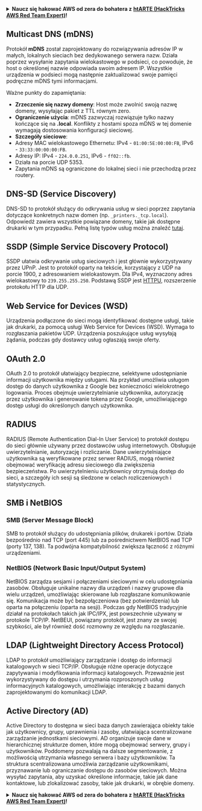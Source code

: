 <details>

<summary><strong>Naucz się hakować AWS od zera do bohatera z</strong> <a href="https://training.hacktricks.xyz/courses/arte"><strong>htARTE (HackTricks AWS Red Team Expert)</strong></a><strong>!</strong></summary>

Inne sposoby wsparcia HackTricks:

* Jeśli chcesz zobaczyć swoją **firmę reklamowaną w HackTricks** lub **pobrać HackTricks w formacie PDF**, sprawdź [**PLAN SUBSKRYPCJI**](https://github.com/sponsors/carlospolop)!
* Zdobądź [**oficjalne gadżety PEASS & HackTricks**](https://peass.creator-spring.com)
* Odkryj [**Rodzinę PEASS**](https://opensea.io/collection/the-peass-family), naszą kolekcję ekskluzywnych [**NFT**](https://opensea.io/collection/the-peass-family)
* **Dołącz do** 💬 [**grupy Discord**](https://discord.gg/hRep4RUj7f) lub [**grupy telegramowej**](https://t.me/peass) lub **śledź** nas na **Twitterze** 🐦 [**@hacktricks_live**](https://twitter.com/hacktricks_live)**.**
* **Podziel się swoimi sztuczkami hakerskimi, przesyłając PR-y do** [**HackTricks**](https://github.com/carlospolop/hacktricks) i [**HackTricks Cloud**](https://github.com/carlospolop/hacktricks-cloud) github repos.

</details>


## Multicast DNS (mDNS)

Protokół **mDNS** został zaprojektowany do rozwiązywania adresów IP w małych, lokalnych sieciach bez dedykowanego serwera nazw. Działa poprzez wysyłanie zapytania wielokastowego w podsieci, co powoduje, że host o określonej nazwie odpowiada swoim adresem IP. Wszystkie urządzenia w podsieci mogą następnie zaktualizować swoje pamięci podręczne mDNS tymi informacjami.

Ważne punkty do zapamiętania:
- **Zrzeczenie się nazwy domeny**: Host może zwolnić swoją nazwę domeny, wysyłając pakiet z TTL równym zero.
- **Ograniczenie użycia**: mDNS zazwyczaj rozwiązuje tylko nazwy kończące się na **.local**. Konflikty z hostami spoza mDNS w tej domenie wymagają dostosowania konfiguracji sieciowej.
- **Szczegóły sieciowe**:
- Adresy MAC wielokastowego Ethernetu: IPv4 - `01:00:5E:00:00:FB`, IPv6 - `33:33:00:00:00:FB`.
- Adresy IP: IPv4 - `224.0.0.251`, IPv6 - `ff02::fb`.
- Działa na porcie UDP 5353.
- Zapytania mDNS są ograniczone do lokalnej sieci i nie przechodzą przez routery.

## DNS-SD (Service Discovery)

DNS-SD to protokół służący do odkrywania usług w sieci poprzez zapytania dotyczące konkretnych nazw domen (np. `_printers._tcp.local`). Odpowiedź zawiera wszystkie powiązane domeny, takie jak dostępne drukarki w tym przypadku. Pełną listę typów usług można znaleźć [tutaj](http://www.dns-sd.org/ServiceTypes.html).

## SSDP (Simple Service Discovery Protocol)

SSDP ułatwia odkrywanie usług sieciowych i jest głównie wykorzystywany przez UPnP. Jest to protokół oparty na tekście, korzystający z UDP na porcie 1900, z adresowaniem wielokastowym. Dla IPv4, wyznaczony adres wielokastowy to `239.255.255.250`. Podstawą SSDP jest [HTTPU](https://en.wikipedia.org/wiki/HTTPU), rozszerzenie protokołu HTTP dla UDP.


## Web Service for Devices (WSD)
Urządzenia podłączone do sieci mogą identyfikować dostępne usługi, takie jak drukarki, za pomocą usługi Web Service for Devices (WSD). Wymaga to rozgłaszania pakietów UDP. Urządzenia poszukujące usług wysyłają żądania, podczas gdy dostawcy usług ogłaszają swoje oferty.

## OAuth 2.0
OAuth 2.0 to protokół ułatwiający bezpieczne, selektywne udostępnianie informacji użytkownika między usługami. Na przykład umożliwia usługom dostęp do danych użytkownika z Google bez konieczności wielokrotnego logowania. Proces obejmuje uwierzytelnianie użytkownika, autoryzację przez użytkownika i generowanie tokena przez Google, umożliwiającego dostęp usługi do określonych danych użytkownika.

## RADIUS
RADIUS (Remote Authentication Dial-In User Service) to protokół dostępu do sieci głównie używany przez dostawców usług internetowych. Obsługuje uwierzytelnianie, autoryzację i rozliczanie. Dane uwierzytelniające użytkownika są weryfikowane przez serwer RADIUS, mogą również obejmować weryfikację adresu sieciowego dla zwiększenia bezpieczeństwa. Po uwierzytelnieniu użytkownicy otrzymują dostęp do sieci, a szczegóły ich sesji są śledzone w celach rozliczeniowych i statystycznych.

## SMB i NetBIOS

### SMB (Server Message Block)
SMB to protokół służący do udostępniania plików, drukarek i portów. Działa bezpośrednio nad TCP (port 445) lub za pośrednictwem NetBIOS nad TCP (porty 137, 138). Ta podwójna kompatybilność zwiększa łączność z różnymi urządzeniami.

### NetBIOS (Network Basic Input/Output System)
NetBIOS zarządza sesjami i połączeniami sieciowymi w celu udostępniania zasobów. Obsługuje unikalne nazwy dla urządzeń i nazwy grupowe dla wielu urządzeń, umożliwiając skierowane lub rozgłaszane komunikowanie się. Komunikacja może być bezpołączeniowa (bez potwierdzenia) lub oparta na połączeniu (oparta na sesji). Podczas gdy NetBIOS tradycyjnie działał na protokołach takich jak IPC/IPX, jest powszechnie używany w protokole TCP/IP. NetBEUI, powiązany protokół, jest znany ze swojej szybkości, ale był również dość rozmowny ze względu na rozgłaszanie.

## LDAP (Lightweight Directory Access Protocol)
LDAP to protokół umożliwiający zarządzanie i dostęp do informacji katalogowych w sieci TCP/IP. Obsługuje różne operacje dotyczące zapytywania i modyfikowania informacji katalogowych. Przeważnie jest wykorzystywany do dostępu i utrzymania rozproszonych usług informacyjnych katalogowych, umożliwiając interakcję z bazami danych zaprojektowanymi do komunikacji LDAP.

## Active Directory (AD)
Active Directory to dostępna w sieci baza danych zawierająca obiekty takie jak użytkownicy, grupy, uprawnienia i zasoby, ułatwiająca scentralizowane zarządzanie jednostkami sieciowymi. AD organizuje swoje dane w hierarchicznej strukturze domen, które mogą obejmować serwery, grupy i użytkowników. Poddomeny pozwalają na dalsze segmentowanie, z możliwością utrzymania własnego serwera i bazy użytkowników. Ta struktura scentralizowana umożliwia zarządzanie użytkownikami, przyznawanie lub ograniczanie dostępu do zasobów sieciowych. Można wysyłać zapytania, aby uzyskać określone informacje, takie jak dane kontaktowe, lub zlokalizować zasoby, takie jak drukarki, w obrębie domeny.


<details>

<summary><strong>Naucz się hakować AWS od zera do bohatera z</strong> <a href="https://training.hacktricks.xyz/courses/arte"><strong>htARTE (HackTricks AWS Red Team Expert)</strong></a><strong>!</strong></summary>

Inne sposoby wsparcia HackTricks:

* Jeśli chcesz zobaczyć swoją **firmę reklamowaną w HackTricks** lub **pobrać HackTricks w formacie PDF**, sprawdź [**PLAN SUBSKRYPCJI**](https://github.com/sponsors/carlospolop)!
* Zdobądź [**oficjalne gadżety PEASS & HackTricks**](https://peass.creator-spring.com)
* Odkryj [**Rodzinę PEASS**](https://opensea.io/collection/the-peass-family), naszą kolekcję ekskluzywnych [**NFT**](https://opensea.io/collection/the-peass-family)
* **Dołącz do** 💬 [**gr
